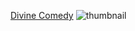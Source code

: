 [Divine Comedy](https://github.com/witold-gawlowski/DivineComedy)
![thumbnail](http://lorempixel.com/400/200/)
